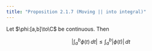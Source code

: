 ```yaml
---
title: "Proposition 2.1.7 (Moving || into integral)"
---
```


Let $\phi:[a,b]\to\C$ be continuous. Then

$$
\left|\int_a^b\phi(t)\,dt\right|\leq\int_a^b|\phi(t)|\,dt
$$
